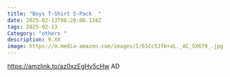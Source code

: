 ```yaml
---
title: "Boys T-Shirt 5-Pack  "
date: 2025-02-13T06:28:06.134Z
tags: 2025-02-13
Category: "others "
description: 9.XX
image: https://m.media-amazon.com/images/I/61Cc5Jf6+aL._AC_SX679_.jpg
---
```

https://amzlink.to/az0xzEgHv5cHw   AD